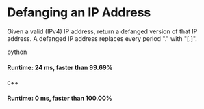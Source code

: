 # Defanging an IP Address

Given a valid (IPv4) IP address, return a defanged version of that IP address. A defanged IP address replaces every period "." with "[.]".

python

#### Runtime: 24 ms, faster than 99.69% 


c++

#### Runtime: 0 ms, faster than 100.00%	
